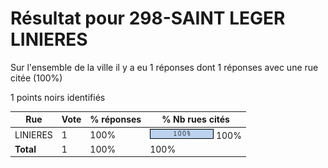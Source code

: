 # Résultat pour 298-SAINT LEGER LINIERES

Sur l'ensemble de la ville il y a eu 1 réponses dont 1 réponses avec une rue citée (100%)

1 points noirs identifiés

| Rue | Vote | % réponses | % Nb rues cités|
|-----|------|------------|----------------|
| LINIERES | 1 | 100% | <img src="../../img/bar_100.gif" />&nbsp;100%|
| **Total** | 1 | 100% | 100%|
